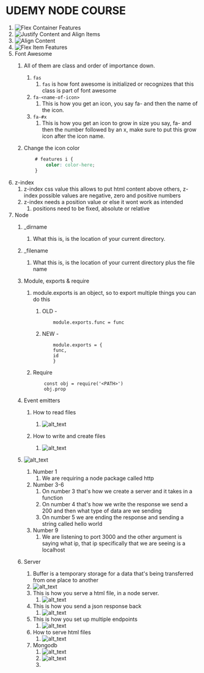 # UDEMY NODE COURSE

1. ![Flex Container Features](images/image1.png "image_tooltip")
    <!--- MAIN SECTION SEPERATOR -->
2. ![Justify Content and Align Items](images/image2.png "image_tooltip")
    <!--- MAIN SECTION SEPERATOR -->
3. ![Align Content ](images/image3.png "image_tooltip")
    <!--- MAIN SECTION SEPERATOR -->
4. ![Flex Item Features](images/image4.png "image_tooltip")
    <!--- MAIN SECTION SEPERATOR -->
5. Font Awesome
    1. All of them are class and order of importance down.
        1. ```fas```
            1. `fas` is how font awesome is initialized or recognizes that this class is part of font awesome
        2. ```fa-<name-of-icon>```
            1. This is how you get an icon, you say fa- and then the name of the icon.
        3. ```fa-#x```
            1. This is how you get an icon to grow in size you say, fa- and then the number followed by an x, make sure to put this grow icon after the icon name.
    2. Change the icon color

        ```CSS
            # features i {
                color: color-here;
            }
        ```
    <!--- MAIN SECTION SEPERATOR -->
6. z-index
    1. z-index  css value this allows to put html content above others, z-index possible values are negative, zero and positive numbers
    2. z-index needs a position value or else it wont work as intended
        1. positions need to be fixed, absolute or relative
    <!--- MAIN SECTION SEPERATOR -->
7. Node
    1. _dirname
        1. What this is, is the location of your current directory.
    2. _filename
        1. What this is, is the location of your current directory plus the file name
    3. Module, exports & require
        1. module.exports is an object, so to export multiple things you can do this
            1. OLD -

                ```JS
                    module.exports.func = func
                ```

            2. NEW -

                ```JS
                    module.exports = {
                    func,
                    id
                    }
                ```

        2. Require

            ```JS
                const obj = require('<PATH>')
                obj.prop
            ```

    4. Event emitters
        1. How to read files
            1. ![alt_text](images/image5.png "image_tooltip")

        2. How to write and create files
            1. ![alt_text](images/image6.png "image_tooltip")

    5. ![alt_text](images/image7.png "image_tooltip")
        1. Number 1
            1. We are requiring a node package called http
        2. Number 3-6
            1. On number 3 that's how we create a server and it takes in a function
            2. On number 4 that's how we write the response we send a 200 and then what type of data are we sending
            3. On number 5 we are ending the response and sending a string called hello world
        3. Number 9
            1. We are listening to port 3000 and the other argument is saying what ip, that ip specifically that we are seeing is a localhost

    6. Server
        1. Buffer is a temporary storage for a data that's being transferred from one place to another
        2. ![alt_text](images/image8.png "image_tooltip")
        3. This is how you serve a html file, in a node server.
            1. ![alt_text](images/image9.png "image_tooltip")
        4. This is how you send a json response back
            1. ![alt_text](images/image10.png "image_tooltip")
        5. This is how you set up multiple endpoints
            1. ![alt_text](images/image11.png "image_tooltip")
        6. How to serve html files
            1. ![alt_text](images/image12.png "image_tooltip")
        7. Mongodb
            1. ![alt_text](images/image13.png "image_tooltip")
            2. ![alt_text](images/image14.png "image_tooltip")
            3.
